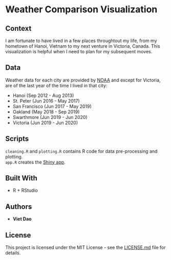 # Weather Comparison Visualization

## Context
I am fortunate to have lived in a few places throughtout my life, from my hometown of Hanoi, Vietnam to my next venture in Victoria, Canada. This visualization is helpful when I need to plan for my subsequent moves. 

## Data
Weather data for each city are provided by [NOAA](https://www.ncdc.noaa.gov/cdo-web/search) and except for Victoria, are of the last year of the time I lived in that city:  
- Hanoi (Sep 2012 - Aug 2013)  
- St. Peter (Jun 2016 - May 2017)  
- San Francisco (Jun 2017 - May 2019)  
- Oakland (May 2018 - Sep 2019)  
- Swarthmore (Jun 2019 - Jun 2020)  
- Victoria (Jun 2019 - Jun 2020)  

## Scripts

`cleaning.R` and `plotting.R` contains R code for data pre-processing and plotting.  
`app.R` creates the [Shiny app](https://vietdao204.shinyapps.io/weather-compare-viz/).

## Built With

* R + RStudio

## Authors

* **Viet Dao**

## License

This project is licensed under the MIT License - see the [LICENSE.md](LICENSE.md) file for details.